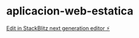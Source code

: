 # aplicacion-web-estatica

[Edit in StackBlitz next generation editor ⚡️](https://stackblitz.com/~/github.com/AdvinculaVictor/aplicacion-web-estatica)
